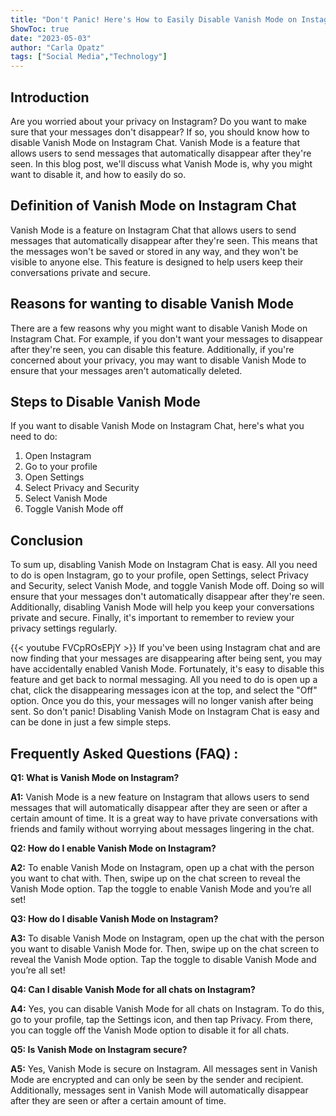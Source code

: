 ```yaml
---
title: "Don't Panic! Here's How to Easily Disable Vanish Mode on Instagram Chat!"
ShowToc: true 
date: "2023-05-03"
author: "Carla Opatz" 
tags: ["Social Media","Technology"]
---
```

## Introduction

Are you worried about your privacy on Instagram? Do you want to make sure that your messages don't disappear? If so, you should know how to disable Vanish Mode on Instagram Chat. Vanish Mode is a feature that allows users to send messages that automatically disappear after they're seen. In this blog post, we'll discuss what Vanish Mode is, why you might want to disable it, and how to easily do so. 

## Definition of Vanish Mode on Instagram Chat

Vanish Mode is a feature on Instagram Chat that allows users to send messages that automatically disappear after they're seen. This means that the messages won't be saved or stored in any way, and they won't be visible to anyone else. This feature is designed to help users keep their conversations private and secure. 

## Reasons for wanting to disable Vanish Mode

There are a few reasons why you might want to disable Vanish Mode on Instagram Chat. For example, if you don't want your messages to disappear after they're seen, you can disable this feature. Additionally, if you're concerned about your privacy, you may want to disable Vanish Mode to ensure that your messages aren't automatically deleted. 

## Steps to Disable Vanish Mode

If you want to disable Vanish Mode on Instagram Chat, here's what you need to do: 

1. Open Instagram 
2. Go to your profile 
3. Open Settings 
4. Select Privacy and Security 
5. Select Vanish Mode 
6. Toggle Vanish Mode off 

## Conclusion

To sum up, disabling Vanish Mode on Instagram Chat is easy. All you need to do is open Instagram, go to your profile, open Settings, select Privacy and Security, select Vanish Mode, and toggle Vanish Mode off. Doing so will ensure that your messages don't automatically disappear after they're seen. Additionally, disabling Vanish Mode will help you keep your conversations private and secure. Finally, it's important to remember to review your privacy settings regularly.

{{< youtube FVCpROsEPjY >}} 
If you've been using Instagram chat and are now finding that your messages are disappearing after being sent, you may have accidentally enabled Vanish Mode. Fortunately, it's easy to disable this feature and get back to normal messaging. All you need to do is open up a chat, click the disappearing messages icon at the top, and select the "Off" option. Once you do this, your messages will no longer vanish after being sent. So don't panic! Disabling Vanish Mode on Instagram Chat is easy and can be done in just a few simple steps.

## Frequently Asked Questions (FAQ) :
**Q1: What is Vanish Mode on Instagram?**

**A1:** Vanish Mode is a new feature on Instagram that allows users to send messages that will automatically disappear after they are seen or after a certain amount of time. It is a great way to have private conversations with friends and family without worrying about messages lingering in the chat.

**Q2: How do I enable Vanish Mode on Instagram?**

**A2:** To enable Vanish Mode on Instagram, open up a chat with the person you want to chat with. Then, swipe up on the chat screen to reveal the Vanish Mode option. Tap the toggle to enable Vanish Mode and you’re all set!

**Q3: How do I disable Vanish Mode on Instagram?**

**A3:** To disable Vanish Mode on Instagram, open up the chat with the person you want to disable Vanish Mode for. Then, swipe up on the chat screen to reveal the Vanish Mode option. Tap the toggle to disable Vanish Mode and you’re all set!

**Q4: Can I disable Vanish Mode for all chats on Instagram?**

**A4:** Yes, you can disable Vanish Mode for all chats on Instagram. To do this, go to your profile, tap the Settings icon, and then tap Privacy. From there, you can toggle off the Vanish Mode option to disable it for all chats.

**Q5: Is Vanish Mode on Instagram secure?**

**A5:** Yes, Vanish Mode is secure on Instagram. All messages sent in Vanish Mode are encrypted and can only be seen by the sender and recipient. Additionally, messages sent in Vanish Mode will automatically disappear after they are seen or after a certain amount of time.


